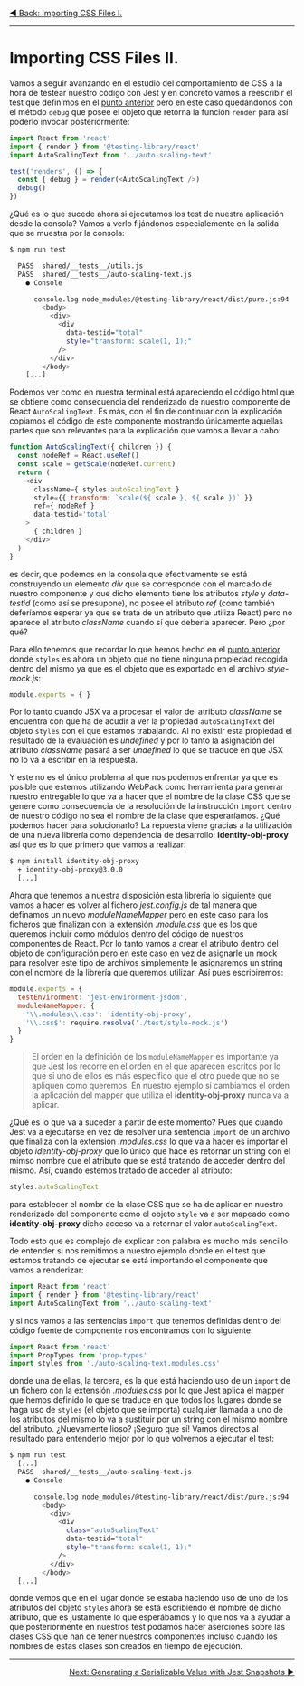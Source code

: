 <p align="left">
 <a href="04_04.md">◀ Back: Importing CSS Files I.</a>
</p>

---

# Importing CSS Files II.

Vamos a seguir avanzando en el estudio del comportamiento de CSS a la hora de testear nuestro código con Jest y en concreto vamos a reescribir el test que definimos en el [punto anterior](./04_04.md) pero en este caso quedándonos con el método `debug` que posee el objeto que retorna la función `render` para así poderlo invocar posteriormente:

```js
import React from 'react'
import { render } from '@testing-library/react'
import AutoScalingText from '../auto-scaling-text'

test('renders', () => {
  const { debug } = render(<AutoScalingText />)
  debug()
})
```

¿Qué es lo que sucede ahora si ejecutamos los test de nuestra aplicación desde la consola? Vamos a verlo fijándonos especialemente en la salida que se muestra por la consola:

```bash
$ npm run test

  PASS  shared/__tests__/utils.js
  PASS  shared/__tests__/auto-scaling-text.js
    ● Console

      console.log node_modules/@testing-library/react/dist/pure.js:94
        <body>
          <div>
            <div
              data-testid="total"
              style="transform: scale(1, 1);"
            />
          </div>
        </body>
    [...]
```

Podemos ver como en nuestra terminal está apareciendo el código html que se obtiene como consecuencia del renderizado de nuestro componente de React `AutoScalingText`. Es más, con el fin de continuar con la explicación copiamos el código de este componente mostrando únicamente aquellas partes que son relevantes para la explicación que vamos a llevar a cabo:

```js
function AutoScalingText({ children }) {
  const nodeRef = React.useRef()
  const scale = getScale(nodeRef.current)
  return (
    <div
      className={ styles.autoScalingText }
      style={{ transform: `scale(${ scale }, ${ scale })` }}
      ref={ nodeRef }
      data-testid='total'
    >
      { children }
    </div>
  )
}
```

es decir, que podemos en la consola que efectivamente se está construyendo un elemento *div* que se corresponde con el marcado de nuestro componente y que dicho elemento tiene los atributos *style* y *data-testid* (como así se presupone), no posee el atributo *ref* (como también deferíamos esperar ya que se trata de un atributo que utiliza React) pero no aparece el atributo *className* cuando sí que debería aparecer. Pero ¿por qué?

Para ello tenemos que recordar lo que hemos hecho en el [punto anterior](./04_04.md) donde `styles` es ahora un objeto que no tiene ninguna propiedad recogida dentro del mismo ya que es el objeto que es exportado en el archivo *style-mock.js*:

```js
module.exports = { }
```

Por lo tanto cuando JSX va a procesar el valor del atributo *className* se encuentra con que ha de acudir a ver la propiedad `autoScalingText` del objeto `styles` con el que estamos trabajando. Al no existir esta propiedad el resultado de la evaluación es *undefined* y por lo tanto la asignación del atributo *className* pasará a ser *undefined* lo que se traduce en que JSX no lo va a escribir en la respuesta.

Y este no es el único problema al que nos podemos enfrentar ya que es posible que estemos utilizando WebPack como herramienta para generar nuestro entregable lo que va a hacer que el nombre de la clase CSS que se genere como consecuencia de la resolución de la instrucción `import` dentro de nuestro código no sea el nombre de la clase que esperaríamos. ¿Qué podemos hacer para solucionarlo? La repuesta viene gracias a la utilización de una nueva librería como dependencia de desarrollo: **identity-obj-proxy** así que es lo que primero que vamos a realizar:

```bash
$ npm install identity-obj-proxy
  + identity-obj-proxy@3.0.0
  [...]
```

Ahora que tenemos a nuestra disposición esta librería lo siguiente que vamos a hacer es volver al fichero *jest.config.js* de tal manera que definamos un nuevo *moduleNameMapper* pero en este caso para los ficheros que finalizan con la extensión *.module.css* que es los que queremos incluir como módulos dentro del código de nuestros componentes de React. Por lo tanto vamos a crear el atributo dentro del objeto de configuración pero en este caso en vez de asignarle un mock para resolver este tipo de archivos simplemente le asignaremos un string con el nombre de la librería que queremos utilizar. Así pues escribiremos:

```js
module.exports = {
  testEnvironment: 'jest-environment-jsdom',
  moduleNameMapper: {
    '\\.modules\\.css': 'identity-obj-proxy',
    '\\.css$': require.resolve('./test/style-mock.js')
  }
}
```

>
> El orden en la definición de los `moduleNameMapper` es importante ya que Jest los recorre en el orden en el que aparecen escritos por lo que si uno de ellos es más específico que el otro puede que no se apliquen como queremos. En nuestro ejemplo si cambiamos el orden la aplicación del mapper que utiliza el **identity-obj-proxy** nunca va a aplicar.
>

¿Qué es lo que va a suceder a partir de este momento? Pues que cuando Jest va a ejecutarse en vez de resolver una sentencia `import` de un archivo que finaliza con la extensión *.modules.css* lo que va a hacer es importar el objeto *identity-obj-proxy* que lo único que hace es retornar un string con el mimso nombre que el atributo que se está tratando de acceder dentro del mismo. Así, cuando estemos tratado de acceder al atributo:

```js
styles.autoScalingText
```

para establecer el nombr de la clase CSS que se ha de aplicar en nuestro renderizado del componente como el objeto `style` va a ser mapeado como **identity-obj-proxy** dicho acceso va a retornar el valor `autoScalingText`.

Todo esto que es complejo de explicar con palabra es mucho más sencillo de entender si nos remitimos a nuestro ejemplo donde en el test que estamos tratando de ejecutar se está importando el componente que vamos a renderizar:

```js
import React from 'react'
import { render } from '@testing-library/react'
import AutoScalingText from '../auto-scaling-text'
```

y si nos vamos a las sentencias `import` que tenemos definidas dentro del código fuente de componente nos encontramos con lo siguiente:

```js
import React from 'react'
import PropTypes from 'prop-types'
import styles from './auto-scaling-text.modules.css'
```

donde una de ellas, la tercera, es la que está haciendo uso de un `import` de un fichero con la extensión *.modules.css* por lo que Jest aplica el mapper que hemos definido lo que se traduce en que todos los lugares donde se haga uso de `styles` (el objeto que se importa) cualquier llamada a uno de los atributos del mismo lo va a sustituir por un string con el mismo nombre del atributo. ¿Nuevamente lioso? ¡Seguro que sí! Vamos directos al resultado para entenderlo mejor por lo que volvemos a ejecutar el test:

```bash
$ npm run test
  [...]
  PASS  shared/__tests__/auto-scaling-text.js
    ● Console

      console.log node_modules/@testing-library/react/dist/pure.js:94
        <body>
          <div>
            <div
              class="autoScalingText"
              data-testid="total"
              style="transform: scale(1, 1);"
            />
          </div>
        </body>
  [...]
```

donde vemos que en el lugar donde se estaba haciendo uso de uno de los atributos del objeto `styles` ahora se está escribiendo el nombre de dicho atributo, que es justamente lo que esperábamos y lo que nos va a ayudar a que posteriormente en nuestros test podamos hacer aserciones sobre las clases CSS que han de tener nuestros componentes incluso cuando los nombres de estas clases son creados en tiempo de ejecución.

---

<p align="right">
 <a href="04_05.md">Next: Generating a Serializable Value with Jest Snapshots ▶</a>
</p>

